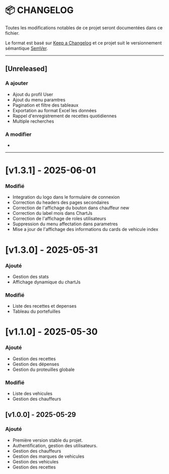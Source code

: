 # 📦 CHANGELOG

Toutes les modifications notables de ce projet seront documentées dans ce fichier.

Le format est basé sur [Keep a Changelog](https://keepachangelog.com/fr/1.0.0/)
et ce projet suit le versionnement sémantique [SemVer](https://semver.org/lang/fr/).

---

## [Unreleased]

### A ajouter
- Ajout du profil User
- Ajout du menu paramtres
- Pagination et filtre des tableaux
- Exportation au format Excel les données
- Rappel d'enregistrement de recettes quotidiennes
- Multiple recherches

### A modifier
-

---
# [v1.3.1] - 2025-06-01
### Modifié
- Integration du logo dans le formulaire de connexion
- Correction du headers des pages secondaires
- Correction de l'affichage du bouton dans chauffeur new
- Correction du label mois dans ChartJs
- Correction de l'affichage de roles utilisateurs
- Suppression du menu affectation dans parametres
- Mise a jour de l'affichage des informations du cards de vehicule index



# [v1.3.0] - 2025-05-31
### Ajouté
- Gestion des stats
- Affichage dynamique du chartJs

### Modifié
- Liste des recettes et depenses
- Tableau du portefuilles

# [v1.1.0] - 2025-05-30
### Ajouté
- Gestion des recettes
- Gestion des dépenses
- Gestion du proteuilles globale

### Modifié
- Liste des vehicules
- Gestion des chauffeurs

## [v1.0.0] - 2025-05-29
### Ajouté
- Première version stable du projet.
- Authentification, gestion des utilisateurs.
- Gestion des chauffeurs
- Gestion des marques de vehicules
- Gestion des vehicules
- Gestion des recettes
